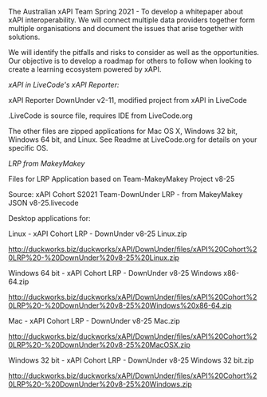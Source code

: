 The Australian xAPI Team Spring 2021 - To develop a whitepaper about xAPI interoperability. We will connect multiple data providers together form multiple organisations and document the issues that arise together with solutions. 

We will identify the pitfalls and risks to consider as well as the opportunities. Our objective is to develop a roadmap for others to follow when looking to create a learning ecosystem powered by xAPI.

_xAPI in LiveCode's xAPI Reporter:_

xAPI Reporter DownUnder v2-11, modified project from xAPI in LiveCode

.LiveCode is source file, requires IDE from LiveCode.org

The other files are zipped applications for Mac OS X, Windows 32 bit, Windows 64 bit, and Linux. See Readme at LiveCode.org for details on your specific OS.

_LRP from MakeyMakey_

Files for LRP Application based on Team-MakeyMakey Project v8-25

Source: xAPI Cohort S2021 Team-DownUnder LRP - from MakeyMakey JSON v8-25.livecode

Desktop applications for: 

Linux - xAPI Cohort LRP - DownUnder v8-25 Linux.zip

http://duckworks.biz/duckworks/xAPI/DownUnder/files/xAPI%20Cohort%20LRP%20-%20DownUnder%20v8-25%20Linux.zip

Windows 64 bit - xAPI Cohort LRP - DownUnder v8-25 Windows x86-64.zip 

http://duckworks.biz/duckworks/xAPI/DownUnder/files/xAPI%20Cohort%20LRP%20-%20DownUnder%20v8-25%20Windows%20x86-64.zip

Mac - xAPI Cohort LRP - DownUnder v8-25 Mac.zip 

http://duckworks.biz/duckworks/xAPI/DownUnder/files/xAPI%20Cohort%20LRP%20-%20DownUnder%20v8-25%20MacOSX.zip

Windows 32 bit - xAPI Cohort LRP - DownUnder v8-25 Windows 32 bit.zip 

http://duckworks.biz/duckworks/xAPI/DownUnder/files/xAPI%20Cohort%20LRP%20-%20DownUnder%20v8-25%20Windows.zip

